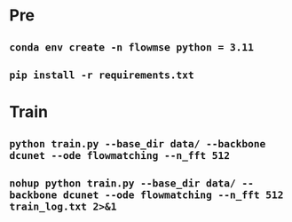 # Pre
## `conda env create -n flowmse python = 3.11  `

## `pip install -r requirements.txt ` 
# Train
## `python train.py --base_dir data/ --backbone dcunet --ode flowmatching --n_fft 512  `

## `nohup python train.py --base_dir data/ --backbone dcunet --ode flowmatching --n_fft 512 train_log.txt 2>&1  `
